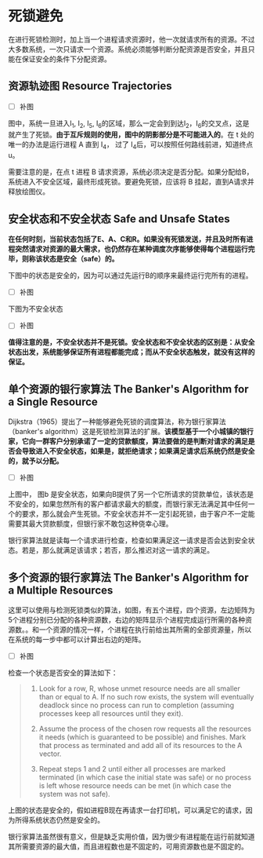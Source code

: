 # 死锁避免

在进行死锁检测时，加上当一个进程请求资源时，他一次就请求所有的资源。不过大多数系统，一次只请求一个资源。系统必须能够判断分配资源是否安全，并且只能在保证安全的条件下分配资源。

## 资源轨迹图 Resource Trajectories

- [ ] 补图

图中，系统一旦进入I<sub>1</sub>, I<sub>2</sub>, I<sub>5</sub>, I<sub>6</sub>的区域，那么一定会到到达I<sub>2</sub>，I<sub>6</sub>的交叉点，这是就产生了死锁。**由于互斥规则的使用，图中的阴影部分是不可能进入的**。在 t 处的唯一的办法是运行进程 A 直到 I<sub>4</sub>， 过了 I<sub>4</sub>后，可以按照任何路线前进，知道终点 u。

需要注意的是，在点 t 进程 B 请求资源，系统必须决定是否分配。如果分配给B，系统进入不安全区域，最终形成死锁。要避免死锁，应该将 B 挂起，直到A请求并释放绘图仪。

## 安全状态和不安全状态 Safe and Unsafe States

**在任何时刻，当前状态包括了E、A、C和R。如果没有死锁发送，并且及时所有进程突然请求对资源的最大需求，也仍然存在某种调度次序能够使得每个进程运行完毕，则称该状态是安全（safe）的。**

下图中的状态是安全的，因为可以通过先运行B的顺序来最终运行完所有的进程。

- [ ] 补图

下图为不安全状态

- [ ]  补图

**值得注意的是，不安全状态并不是死锁。安全状态和不安全状态的区别是：从安全状态出发，系统能够保证所有进程都能完成；而从不安全状态触发，就没有这样的保证。**

## 单个资源的银行家算法 The Banker's Algorithm for a Single Resource

Dijkstra（1965）提出了一种能够避免死锁的调度算法，称为银行家算法（banker's algorithm）这是死锁检测算法的扩展。**该模型基于一个小城镇的银行家，它向一群客户分别承诺了一定的贷款额度，算法要做的是判断对请求的满足是否会导致进入不安全状态，如果是，就拒绝请求；如果满足请求后系统仍然是安全的，就予以分配。**

- [ ] 补图

上图中， 图b 是安全状态，如果向B提供了另一个它所请求的贷款单位，该状态是不安全的，如果忽然所有的客户都请求最大的额度，而银行家无法满足其中任何一个的要求，那么就会产生死锁。不安全状态并不一定引起死锁，由于客户不一定能需要其最大贷款额度，但银行家不敢包这种侥幸心理。

银行家算法就是读每一个请求进行检查，检查如果满足这一请求是否会达到安全状态。若是，那么就满足该请求；若否，那么推迟对这一请求的满足。

## 多个资源的银行家算法 The Banker's Algorithm for a Multiple Resources

这里可以使用与检测死锁类似的算法，如图，有五个进程，四个资源，左边矩阵为5个进程分别已分配的各种资源数，右边的矩阵显示个进程完成运行所需的各种资源数。。和一个资源的情况一样，个进程在执行前给出其所需的全部资源量，所以在系统的每一步中都可以计算出右边的矩阵。

- [ ] 补图

检查一个状态是否安全的算法如下：

> 1. Look for a row, R, whose unmet resource needs are all smaller than or equal to A. If no such row exists, the system will eventually deadlock since no process can run to completion (assuming processes keep all resources until they exit).
>
> 2. Assume the process of the chosen row requests all the resources it needs (which is guaranteed to be possible) and finishes. Mark that process as terminated and add all of its resources to the A vector.
> 3. Repeat steps 1 and 2 until either all processes are marked terminated (in which case the initial state was safe) or no process is left whose resource needs can be met (in which case the system was not safe).

上图的状态是安全的，假如进程B现在再请求一台打印机，可以满足它的请求，因为所得系统状态仍然是安全的。

银行家算法虽然很有意义，但是缺乏实用价值，因为很少有进程能在运行前就知道其所需要资源的最大值，而且进程数也是不固定的，可用资源数也是不固定的。
